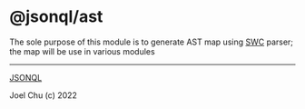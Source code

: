 # @jsonql/ast

The sole purpose of this module is to generate AST map using [SWC](https://swc.rs) parser;
the map will be use in various modules

---

[JSONQL](https://jsonql.org)

Joel Chu (c) 2022

